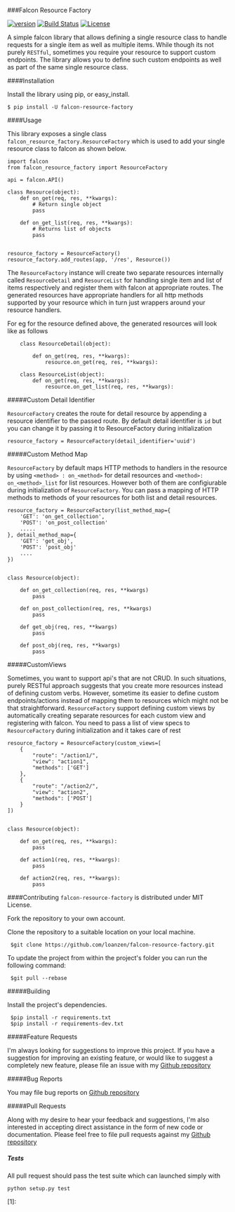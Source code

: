 ###Falcon Resource Factory

[![version](https://img.shields.io/pypi/v/falcon-resource-factory.svg)](https://pypi.python.org/pypi/falcon-resource-factory/)
[![Build Status](https://travis-ci.org/loanzen/falcon-resource-factory.svg?branch=master)](https://travis-ci.org/loanzen/falcon-resource-factory)
[![License](http://img.shields.io/:license-mit-blue.svg)](https://pypi.python.org/pypi/falcon-resource-factory/)


A simple falcon library that allows defining a single resource class to 
handle requests for a single item as well as multiple items. While though its not 
purely `RESTful`, sometimes you require your resource to support custom endpoints. 
The library allows you to define such custom endpoints as well as part of the same 
single resource class.


####Installation

Install the library using pip, or easy_install.

    $ pip install -U falcon-resource-factory
    

####Usage

This library exposes a single class `falcon_resource_factory.ResourceFactory` 
which is used to add your single resource class to falcon as shown below.
 
    import falcon
    from falcon_resource_factory import ResourceFactory
    
    api = falcon.API()
    
    class Resource(object):
        def on_get(req, res, **kwargs):
            # Return single object
            pass
                     
        def on_get_list(req, res, **kwargs):
            # Returns list of objects
            pass

    
    resource_factory = ResourceFactory()
    resource_factory.add_routes(app, '/res', Resource())
    

The `ResourceFactory` instance will create two separate resources internally
 called `ResourceDetail` and `ResourceList` for handling single item and 
 list of items respectively and register them with falcon at appropriate routes.
  The generated resources have appropriate handlers for all http methods supported
  by your resource which in turn just wrappers around your resource handlers. 
  
  For eg for the resource defined above, the generated resources
  will look like as follows
  
        class ResourceDetail(object):
            
            def on_get(req, res, **kwargs):
                resource.on_get(req, res, **kwargs):
                
        class ResourceList(object):
            def on_get(req, res, **kwargs):
                resource.on_get_list(req, res, **kwargs):
 
 
#####Custom Detail Identifier


`ResourceFactory` creates the route for detail resource by appending
a resource identifier to the passed route. By default detail identifier is
 `id` but you can change it by passing it to ResourceFactory during initialization
 
    resource_factory = ResourceFactory(detail_identifier='uuid')


#####Custom Method Map

`ResourceFactory` by default maps HTTP methods to handlers in the resource by using 
`<method> : on_<method>` for detail resources and `<method>: on_<method>_list` 
for list resources. However both of them are configiurable during initialization
of `ResourceFactory`.  You can pass a mapping of HTTP methods to methods of your
resources for both list and detail resources.

    resource_factory = ResourceFactory(list_method_map={
        'GET': 'on_get_collection',
        'POST': 'on_post_collection'
        .....
    }, detail_method_map={
        'GET': 'get_obj',
        'POST': 'post_obj'
        ....
    })
    
    
    class Resource(object):
    
        def on_get_collection(req, res, **kwargs)
            pass

        def on_post_collection(req, res, **kwargs)
            pass

        def get_obj(req, res, **kwargs)
            pass

        def post_obj(req, res, **kwargs)
            pass


#####CustomViews

Sometimes, you want to support api's that are not CRUD. In such situations, 
purely RESTful approach suggests that you create more resources instead of defining
custom verbs. However, sometime its easier to define custom endpoints/actions instead
of mapping them to resources which might not be that straightforward. `ResourceFactory` 
support defining custom views by automatically  creating separate resources for 
each custom view and registering with falcon. You need to pass a list of view specs 
to `ResourceFactory` during initialization and it takes care of rest
 
    resource_factory = ResourceFactory(custom_views=[
        {
            "route": "/action1/",
            "view": "action1",
            "methods": ['GET']
        },
        {
            "route": "/action2/",
            "view": "action2",
            "methods": ['POST']
        }
    ])


    class Resource(object):
    
        def on_get(req, res, **kwargs):
            pass
    
        def action1(req, res, **kwargs):
            pass

        def action2(req, res, **kwargs):
            pass
            
 
 
 ####Contributing 
 `falcon-resource-factory` is distributed under MIT License. 
 
 
 Fork the repository to your own account.
 
 Clone the repository to a suitable location on your local machine.
 
 
     $git clone https://github.com/loanzen/falcon-resource-factory.git
 
 To update the project from within the project's folder you can run the following command:
 
     $git pull --rebase
 
 #####Building 
 
 Install the project's dependencies.
     
     $pip install -r requirements.txt
     $pip install -r requirements-dev.txt
 
 
 #####Feature Requests
 
 I'm always looking for suggestions to improve this project. If you have a
 suggestion for improving an existing feature, or would like to suggest a
 completely new feature, please file an issue with my [Github repository](https://github.com/loanzen/falcon-resource-factory/issues)
 
 #####Bug Reports
 
 You may file bug reports on [Github repository](https://github.com/loanzen/falcon-resource-factory/issues)
 
 #####Pull Requests

 
 Along with my desire to hear your feedback and suggestions,
 I'm also interested in accepting direct assistance in the form of new code or documentation.
 Please feel free to file pull requests against my [Github repository](https://github.com/loanzen/falcon-resource-factory/issues)
 
 ##### Tests

 All pull request should pass the test suite which can launched simply with
 
    python setup.py test
    
  
  
  [1]: 
 

 
 



